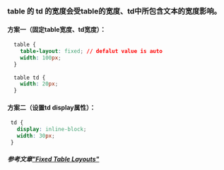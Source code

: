 ### table 的 td 的宽度会受table的宽度、td中所包含文本的宽度影响。
#### 方案一（固定table宽度、td宽度）：
``` css
  table {
    table-layout: fixed; // defalut value is auto
    width: 100px;
  }
  
  table td {
    width: 20px;
  }
```
#### 方案二（设置td display属性）：
``` css
 td {
   display: inline-block;
   width: 30px;
 }
```

##### 参考文章["Fixed Table Layouts"](https://css-tricks.com/fixing-tables-long-strings/)

